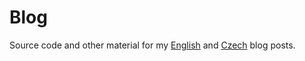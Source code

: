 Blog
====

Source code and other material for my [English](http://blog.petrzemek.net) and [Czech](http://cs-blog.petrzemek.net) blog posts.
